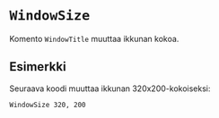 `WindowSize`
==========

Komento `WindowTitle` muuttaa ikkunan kokoa.

Esimerkki
----------

Seuraava koodi muuttaa ikkunan 320x200-kokoiseksi:

    WindowSize 320, 200
    
